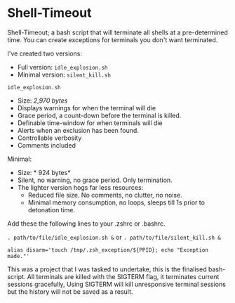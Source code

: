 # Shell-Timeout
Shell-Timeout; a bash script that will terminate all shells at a pre-determined time. 
You can create exceptions for terminals you don't want terminated. 


I've created two versions:

- Full version: `idle_explosion.sh` 
- Minimal version: `silent_kill.sh` 

`idle_explosion.sh` 
- Size: *2,970 bytes*
- Displays warnings for when the terminal will die
- Grace period, a count-down before the terminal is killed.
- Definable time-window for when terminals will die
- Alerts when an exclusion has been found.  
- Controllable verbosity
- Comments included

Minimal:
- Size: * 924 bytes*
- Silent, no warning, no grace period. Only termination.
- The lighter version hogs far less resources:  
    - Reduced file size. No comments, no clutter, no noise.
    - Minimal memory consumption, no loops, sleeps till 1s prior to detonation time.


Add these the following lines to your .zshrc or .bashrc.

`. path/to/file/idle_explosion.sh &` or `. path/to/file/silent_kill.sh &`

`alias disarm='touch /tmp/.zsh_exception/${PPID}; echo "Exception made."'`

This was a project that I was tasked to undertake, this is the finalised bash-script.
All terminals are killed with the SIGTERM flag, it terminates current sessions gracefully, 
Using SIGTERM will kill unresponsive terminal sessions but the history will not be saved as a result. 
 

